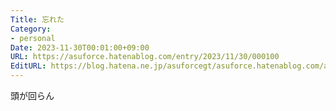 ```yaml
---
Title: 忘れた
Category:
- personal
Date: 2023-11-30T00:01:00+09:00
URL: https://asuforce.hatenablog.com/entry/2023/11/30/000100
EditURL: https://blog.hatena.ne.jp/asuforcegt/asuforce.hatenablog.com/atom/entry/6801883189063248740
---
```


頭が回らん
